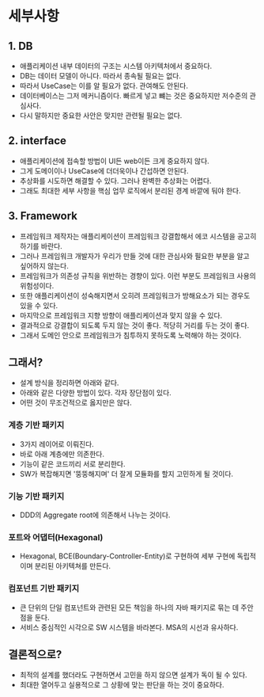 # 세부사항


## 1. DB
- 애플리케이션 내부 데이터의 구조는 시스템 아키텍처에서 중요하다.
- DB는 데이터 모델이 아니다. 따라서 종속될 필요는 없다.
- 따라서 UseCase는 이를 알 필요가 없다. 관여해도 안된다.
- 데이터베이스는 그저 메커니즘이다. 빠르게 넣고 뺴는 것은 중요하지만 저수준의 관심사다.
- 다시 말하지만 중요한 사안은 맞지만 관련될 필요는 없다.

## 2. interface
- 애플리케이션에 접속할 방법이 UI든 web이든 크게 중요하지 않다.
- 그게 도메이이나 UseCase에 더더욱이나 간섭하면 안된다.
- 추상화를 시도하면 해결할 수 있다. 그러나 완벽한 추상화는 어렵다.
- 그래도 최대한 세부 사항을 핵심 업무 로직에서 분리된 경계 바깥에 둬야 한다.

## 3. Framework
- 프레임워크 제작자는 애플리케이션이 프레임워크 강결합해서 에코 시스템을 공고히 하기를 바란다.
- 그러나 프레임워크 개발자가 우리가 만들 것에 대한 관심사와 필요한 부분을 알고 싶어하지 않는다.
- 프레임워크가 의존성 규칙을 위반하는 경향이 있다. 이런 부분도 프레임워크 사용의 위험성이다.
- 또한 애플리케이션이 성숙해지면서 오히려 프레임워크가 방해요소가 되는 경우도 있을 수 있다.
- 마지막으로 프레임워크 지향 방향이 애플리케이션과 맞지 않을 수 있다.
- 결과적으로 강결합이 되도록 두지 않는 것이 좋다. 적당히 거리를 두는 것이 좋다.
- 그래서 도메인 안으로 프레임워크가 침투하지 못하도록 노력해야 하는 것이다.


## 그래서?
- 설계 방식을 정리하면 아래와 같다.
- 아래와 같은 다양한 방법이 있다. 각자 장단점이 있다.
- 어떤 것이 무조건적으로 옳지만은 않다.

### 계층 기반 패키지
- 3가지 레이어로 이뤄진다.
- 바로 아래 계층에만 의존한다.
- 기능이 같은 코드끼리 서로 분리한다.
- SW가 복잡해지면 '뚱뚱해지며' 더 잘게 모듈화를 할지 고민하게 될 것이다.

### 기능 기반 패키지
- DDD의 Aggregate root에 의존해서 나누는 것이다.

### 포트와 어댑터(Hexagonal)
- Hexagonal, BCE(Boundary-Controller-Entity)로 구현하여 세부 구현에 독립적이며 분리된 아키텍쳐를 만든다.

### 컴포넌트 기반 패키지
- 큰 단위의 단일 컴포넌트와 관련된 모든 책임을 하나의 자바 패키지로 묶는 데 주안점을 둔다.
- 서비스 중심적인 시각으로 SW 시스템을 바라본다. MSA의 시선과 유사하다.

## 결론적으로?
- 최적의 설계를 했더라도 구현하면서 고민을 하지 않으면 설계가 독이 될 수 있다.
- 최대한 열어두고 실용적으로 그 상황에 맞는 판단을 하는 것이 중요하다.
